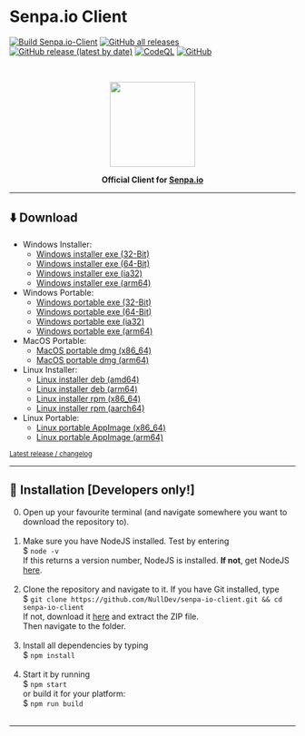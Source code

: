# Senpa.io Client
[![Build Senpa.io-Client](https://github.com/NullDev/senpa-io-client/actions/workflows/build.yml/badge.svg)](https://github.com/NullDev/senpa-io-client/actions/workflows/build.yml) [![GitHub all releases](https://img.shields.io/github/downloads/NullDev/senpa-io-client/total?label=Downloads&logo=Google%20Analytics)](#arrow_down-download) [![GitHub release (latest by date)](https://img.shields.io/github/v/release/NullDev/senpa-io-client?label=Release&logo=CloudBees)](https://github.com/NullDev/senpa-io-client/releases) [![CodeQL](https://github.com/NullDev/senpa-io-client/actions/workflows/codeql-analysis.yml/badge.svg)](https://github.com/NullDev/senpa-io-client/actions/workflows/codeql-analysis.yml) [![GitHub](https://img.shields.io/github/license/NullDev/senpa-io-client?label=License&logo=Creative%20Commons)](https://github.com/NullDev/senpa-io-client/blob/master/LICENSE)

<br>

<p align="center"><img height="150" width="auto" src="https://senpa.io/full-logo.png" /></p>
<p align="center"><b>Official Client for <a href="https://senpa.io">Senpa.io</a></b></p>

<hr>

## :arrow_down: Download

- Windows Installer:
  - [Windows installer exe (32-Bit)](https://github.com/NullDev/senpa-io-client/releases/latest/download/senpa-io-client-setup-win.exe)
  - [Windows installer exe (64-Bit)](https://github.com/NullDev/senpa-io-client/releases/latest/download/senpa-io-client-setup-win-x64.exe) 
  - [Windows installer exe (ia32)](https://github.com/NullDev/senpa-io-client/releases/latest/download/senpa-io-client-setup-win-ia32.exe)
  - [Windows installer exe (arm64)](https://github.com/NullDev/senpa-io-client/releases/latest/download/senpa-io-client-setup-win-arm64.exe)
- Windows Portable:
  - [Windows portable exe (32-Bit)](https://github.com/NullDev/senpa-io-client/releases/latest/download/senpa-io-client-portable-win.exe)
  - [Windows portable exe (64-Bit)](https://github.com/NullDev/senpa-io-client/releases/latest/download/senpa-io-client-portable-win-x64.exe) 
  - [Windows portable exe (ia32)](https://github.com/NullDev/senpa-io-client/releases/latest/download/senpa-io-client-portable-win-ia32.exe)
  - [Windows portable exe (arm64)](https://github.com/NullDev/senpa-io-client/releases/latest/download/senpa-io-client-portable-win-arm64.exe)
- MacOS Portable:
  - [MacOS portable dmg (x86_64)](https://github.com/NullDev/senpa-io-client/releases/latest/download/senpa-io-client-portable-mac-x64.dmg) 
  - [MacOS portable dmg (arm64)](https://github.com/NullDev/senpa-io-client/releases/latest/download/senpa-io-client-portable-mac-arm64.dmg)
- Linux Installer:
  - [Linux installer deb (amd64)](https://github.com/NullDev/senpa-io-client/releases/latest/download/senpa-io-client-portable-linux-amd64.deb)
  - [Linux installer deb (arm64)](https://github.com/NullDev/senpa-io-client/releases/latest/download/senpa-io-client-portable-linux-arm64.deb)
  - [Linux installer rpm (x86_64)](https://github.com/NullDev/senpa-io-client/releases/latest/download/senpa-io-client-portable-linux-x86_64.rpm)
  - [Linux installer rpm (aarch64)](https://github.com/NullDev/senpa-io-client/releases/latest/download/senpa-io-client-portable-linux-aarch64.rpm)
- Linux Portable:
  - [Linux portable AppImage (x86_64)](https://github.com/NullDev/senpa-io-client/releases/latest/download/senpa-io-client-portable-linux-x86_64.AppImage)
  - [Linux portable AppImage (arm64)](https://github.com/NullDev/senpa-io-client/releases/latest/download/senpa-io-client-portable-linux-arm64.AppImage)

<sub>[Latest release / changelog](https://github.com/NullDev/senpa-io-client/releases/latest)</sub>

<hr>

## :wrench: Installation [Developers only!]

0. Open up your favourite terminal (and navigate somewhere you want to download the repository to). <br><br>
1. Make sure you have NodeJS installed. Test by entering <br>
$ `node -v` <br>
If this returns a version number, NodeJS is installed. **If not**, get NodeJS <a href="https://nodejs.org/en/download/package-manager/">here</a>. <br><br>
2. Clone the repository and navigate to it. If you have Git installed, type <br>
$ `git clone https://github.com/NullDev/senpa-io-client.git && cd senpa-io-client` <br>
If not, download it <a href="https://github.com/NullDev/senpa-io-client/archive/master.zip">here</a> and extract the ZIP file.<br>
Then navigate to the folder.<br><br>
3. Install all dependencies by typing <br>
$ `npm install`<br><br>
6. Start it by running <br>
$ `npm start` <br>
or build it for your platform: <br>
$ `npm run build` <br><br>

<hr>
